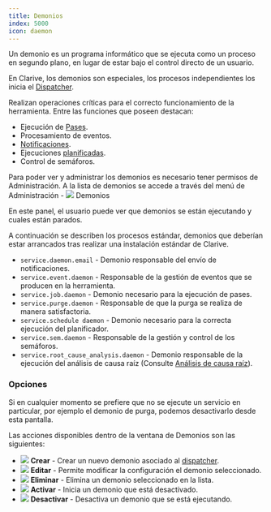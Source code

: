 ```yaml
---
title: Demonios
index: 5000
icon: daemon
---
```


Un demonio es un programa informático que se ejecuta como un proceso en segundo plano, en lugar de estar bajo el control
directo de un usuario.

En Clarive, los demonios son especiales, los procesos independientes los inicia el [Dispatcher](/admin/dispatcher).

Realizan operaciones críticas para el correcto funcionamiento de la herramienta. Entre las funciones que poseen
destacan:

- Ejecución de [Pases](/concepts/job).
- Procesamiento de eventos.
- [Notificaciones](/admin/notifications).
- Ejecuciones [planificadas](/admin/scheduler).
- Control de semáforos.

Para poder ver y administrar los demonios es necesario tener permisos de Administración. A la lista de demonios se
accede a través del menú de Administración - ![](/static/images/icons/daemon.svg) Demonios

En este panel, el usuario puede ver que demonios se están ejecutando y cuales están parados.

A continuación se describen los procesos estándar, demonios que deberían estar arrancados tras realizar una instalación
estándar de Clarive.

- `service.daemon.email` - Demonio responsable del envío de notificaciones.
- `service.event.daemon` - Responsable de la gestión de eventos que se producen en la herramienta.
- `service.job.daemon` - Demonio necesario para la ejecución de pases.
- `service.purge.daemon` - Responsable de que la purga se realiza de manera satisfactoria.
- `service.schedule daemon` - Demonio necesario para la correcta ejecución del planificador.
- `service.sem.daemon` - Responsable de la gestión y control de los semáforos.
- `service.root_cause_analysis.daemon` - Demonio responsable de la ejecución del análisis de causa raíz (Consulte
  [Análisis de causa raíz](/concepts/root-cause-analysis)).

### Opciones

Si en cualquier momento se prefiere que no se ejecute un servicio en particular, por ejemplo el demonio de purga,
podemos desactivarlo desde esta pantalla.

Las acciones disponibles dentro de la ventana de Demonios son las siguientes:

- ![](/static/images/icons/add.svg) **Crear** - Crear un nuevo demonio asociado al [dispatcher](/admin/dispatcher).
- ![](/static/images/icons/edit.svg) **Editar** - Permite modificar la configuración el demonio seleccionado.
- ![](/static/images/icons/delete.svg) **Eliminar** - Elimina un demonio seleccionado en la lista.
- ![](/static/images/icons/start.svg) **Activar** - Inicia un demonio que está desactivado.
- ![](/static/images/icons/stop.svg) **Desactivar** - Desactiva un demonio que se está ejecutando.
